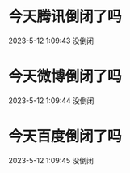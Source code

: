 # 今天腾讯倒闭了吗

2023-5-12 1:09:43 没倒闭

# 今天微博倒闭了吗

2023-5-12 1:09:44 没倒闭

# 今天百度倒闭了吗

2023-5-12 1:09:45 没倒闭

